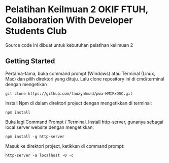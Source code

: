 # Pelatihan Keilmuan 2 OKIF FTUH, Collaboration With Developer Students Club

Source code ini dibuat untuk kebutuhan pelatihan keilmuan 2

## Getting Started

Pertama-tama, buka command prompt (Windows) atau Terminal (Linux, Mac) dan pilih direktori yang dituju. Lalu clone repository ini di cmd/terminal dengan mengetikan 

```
git clone https://github.com/fauzyahmad/pwa-HMIFxDSC.git
```
Install Npm di dalam direktori project dengan mengetikkan di terminal:

```
npm install
```
Buka lagi Command Prompt / Terminal. Install http-server, gunanya sebagai local server website dengan mengetikkan:

```
npm install -g http-server
```
Masuk ke direktori project, ketikkan di command prompt:

```
http-server -a localhost -0 -c
```
